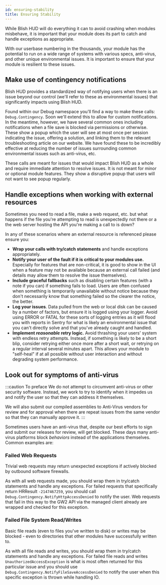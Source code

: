 ```yaml
---
id: ensuring-stability
title: Ensuring Stability
---
```


While Blish HUD will do everything it can to avoid crashing when modules misbehave, it is important that your module does its part to catch and handle exceptions as appropriate.

With our userbase numbering in the thousands, your module has the potential to run on a wide range of systems with various specs, anti-virus, and other unique environmental issues.  It is important to ensure that your module is resilient to these issues.

## Make use of contingency notifications

Blish HUD provides a standardized way of notifying users when there is an issue beyond our control (we'll refer to these as environmental issues) that significantly impacts using Blish HUD.

Found within our Debug namespace you'll find a way to make these calls: `Debug.Contingency`.  Soon we'll extend this to allow for custom notifications.  In the meantime, however, we have several common ones including notifications when a file save is blocked via permissions or otherwise.  These show a popup which the user will see at most once per session indicating the issue, offering a solution, and linking them to the relevant troubleshooting article on our website.  We have found these to be incredibly effective at reducing the number of issues surrounding common environmental issues such as anti-virus, etc.

These calls are meant for issues that would impact Blish HUD as a whole and require immediate attention to resolve issues.  It is not meant for minor or optional module features.  They show a disruptive popup that users will not want to see popup regularly.

## Handle exceptions when working with external resources

Sometimes you need to read a file, make a web request, etc. but what happens if the file you're attempting to read is unexpectedly not there or a the web server hosting the API you're making a call to is down?

In any of these scenarios where an external resource is referenced please ensure you:
- **Wrap your calls with try/catch statements** and handle exceptions appropriately.
- **Notify your user of the fault if it is critical to your modules use.**  Especially for features that are non-critical, it is good to show in the UI when a feature may not be available because an external call failed (and details may allow them to resolve the issue themselves).
- **Include graceful fallbacks** such as disabling certain features (with a note if you can) if something fails to load.  Users are often confused when something is temporarily unavailable without notice because they don't necessarily know that something failed so the clearer the notice, the better.
- **Log your issues**.  Data pulled from the web or local disk can be caused by a number of factors, but ensure it is logged using your logger.  Avoid using ERROR or FATAL for these sorts of logging entries as it will flood you with reports in Sentry for what is likely an environmental issue that you can't directly solve and that you've already caught and handled.
- **Implement *reasonable* retry logic.**  Avoid thrashing your users' system with endless retry attempts.  Instead, if something is likely to be a short blip, consider retrying either once more after a short wait, or retrying on a regular interval several minutes apart.  This allows your module to "self-heal" if at all possible without user interaction and without degrading system performance.

## Look out for symptoms of anti-virus

:::caution To preface
We do not attempt to circumvent anti-virus or other security software.  Instead, we work to try to identify when it impedes us and notify the user so that they can address it themselves.

We will also submit our compiled assemblies to Anti-Virus vendors for review and for approval when there are repeat issues from the same vendor so that they can manually approve it.
:::

Sometimes users have an anti-virus that, despite our best efforts to sign and submit our releases for review, will get blocked.  These days many anti-virus platforms block *behaviors* instead of the applications themselves.  Common examples are:

### Failed Web Requests
Trivial web requests may return unexpected exceptions if actively blocked by outbound software firewalls.

As with all web requests made, you should wrap them in try/catch statements and handle any exceptions.  For failed requests that specifically return HRResult `-2147467259`, you should call `Debug.Contingency.NotifyHttpAccessDenied` to notify the user.  Web requests that fail in this way to the GW2 API via the managed client already are wrapped and checked for this exception.

### Failed File System Read/Writes
Basic file reads (even to files you've written to disk) or writes may be blocked - even to directories that other modules have successfully written to.

As with all file reads and writes, you should wrap them in try/catch statements and handle any exceptions.  For failed file reads and writes `UnauthorizedAccessException` is what is most often returned for this particular issue and you should use `Debug.Contingency.NotifyFileSaveAccessDenied` to notify the user when this specific exception is thrown while handling IO.